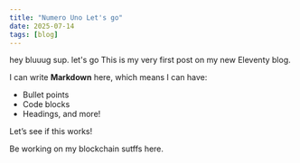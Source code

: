 ```yaml
---
title: "Numero Uno Let's go"
date: 2025-07-14
tags: [blog]
---
```


hey bluuug sup. let's go
This is my very first post on my new Eleventy blog.

I can write **Markdown** here, which means I can have:

- Bullet points
- Code blocks
- Headings, and more!

Let’s see if this works!

Be working on my blockchain sutffs here.
